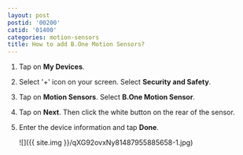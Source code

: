 ```yaml
---
layout: post
postid: '00200'
catid: '01400'
categories: motion-sensors
title: How to add B.One Motion Sensors?
---
```


1. Tap on **My Devices**.

2. Select '+' icon on your screen. Select **Security and Safety**.

3. Tap on **Motion Sensors**. Select **B.One Motion Sensor**.

2. Tap on **Next**. Then click the white button on the rear of the sensor.

3. Enter the device information and tap **Done**.

    ![]({{ site.img }}/qXG92ovxNy81487955885658-1.jpg)